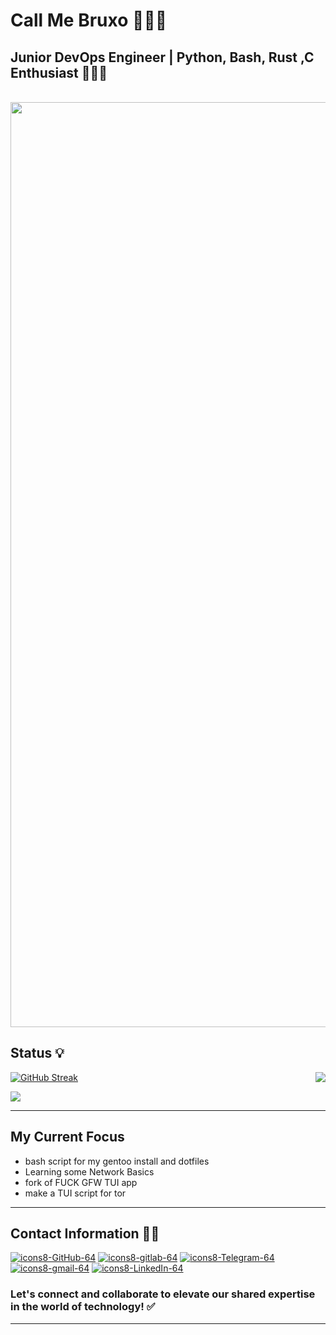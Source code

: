 # Call Me Bruxo 🧙🏽‍♂️

## Junior DevOps Engineer | Python, Bash, Rust ,C Enthusiast  👨🏻‍💻

<p align="center">
  <br><img src="https://github.com/voidbruxo/workers-cloudflare/blob/main/Other/pics/snake.svg" width="1480px">
</p>


## Status 💡

<p align="Right"><a href="https://github.com/anuraghazra/github-readme-stats">
  <img align="Right" src="https://github-readme-stats.vercel.app/api?username=voidbruxo&show_icons=true&theme=tokyonight" />
</a></p>

[![GitHub Streak](https://github-readme-streak-stats.herokuapp.com?user=voidbruxo&theme=github-dark-dimmed&hide_border=true&border_radius=1.8&date_format=j%20M%5B%20Y%5D&exclude_days=Sun%2CMon%2CTue%2CWed%2CThu%2CFri%2CSat&card_width=500)](https://git.io/streak-stats)

[![](https://visitcount.itsvg.in/api?id=voidbruxo&label=Profile%20Visit&pretty=true)](https://visitcount.itsvg.in)

--------------------------------------------------------------------------------------------------------------------------------------------------------------------------------------------------
## My Current Focus

- bash script for my gentoo install and dotfiles
- Learning some Network Basics
- fork of FUCK GFW TUI app
- make a TUI script for tor 



--------------------------------------------------------------------------------------------------------------------------------------------------------------------------------------------------
## Contact Information 🤙🏻

[![icons8-GitHub-64](https://img.icons8.com/arcade/64/github.png)](https://github.com/voidbruxo)
[![icons8-gitlab-64](https://img.icons8.com/?size=64&id=34886&format=png)](https://gitlab.com/imbruxo)
[![icons8-Telegram-64](https://img.icons8.com/arcade/64/telegram-app.png)](https://t.me/imbruxo)
[![icons8-gmail-64](https://img.icons8.com/?size=64&id=JvavVaAzDz8e&format=png)](mailto:braxbot@protonmail.com)
[![icons8-LinkedIn-64](https://img.icons8.com/arcade/64/linkedin-circled.png)](https://au.linkedin.com/in/voidbruxo)

### Let's connect and collaborate to elevate our shared expertise in the world of technology! ✅
--------------------------------------------------------------------------------------------------------------------------------------------------------------------------------------------------
